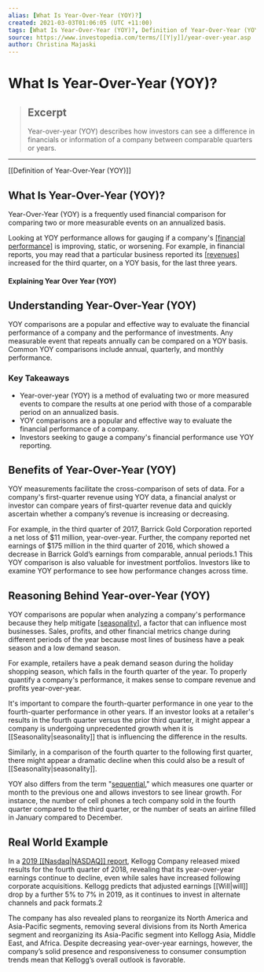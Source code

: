 ```yaml
---
alias: [What Is Year-Over-Year (YOY)?]
created: 2021-03-03T01:06:05 (UTC +11:00)
tags: [What Is Year-Over-Year (YOY)?, Definition of Year-Over-Year (YOY)]
source: https://www.investopedia.com/terms/[[Y|y]]/year-over-year.asp
author: Christina Majaski
---
```


# What Is Year-Over-Year (YOY)?

> ## Excerpt
> Year-over-year (YOY) describes how investors can see a difference in financials or information of a company between comparable quarters or years.

---

[[Definition of Year-Over-Year (YOY)]]
## What Is Year-Over-Year (YOY)?

Year-Over-Year (YOY) is a frequently used financial comparison for comparing two or more measurable events on an annualized basis.

Looking at YOY performance allows for gauging if a company's [[financial performance]](https://www.investopedia.com/terms/f/financialperformance.asp) is improving, static, or worsening. For example, in financial reports, you may read that a particular business reported its [[revenues]](https://www.investopedia.com/terms/r/revenue.asp) increased for the third quarter, on a YOY basis, for the last three years.

#### Explaining Year Over Year (YOY)

## Understanding Year-Over-Year (YOY)

YOY comparisons are a popular and effective way to evaluate the financial performance of a company and the performance of investments. Any measurable event that repeats annually can be compared on a YOY basis. Common YOY comparisons include annual, quarterly, and monthly performance.

### Key Takeaways

-   Year-over-year (YOY) is a method of evaluating two or more measured events to compare the results at one period with those of a comparable period on an annualized basis.
-   YOY comparisons are a popular and effective way to evaluate the financial performance of a company.
-   Investors seeking to gauge a company's financial performance use YOY reporting.

## Benefits of Year-Over-Year (YOY)

YOY measurements facilitate the cross-comparison of sets of data. For a company's first-quarter revenue using YOY data, a financial analyst or investor can compare years of first-quarter revenue data and quickly ascertain whether a company’s revenue is increasing or decreasing.

For example, in the third quarter of 2017, Barrick Gold Corporation reported a net loss of $11 million, year-over-year. Further, the company reported net earnings of $175 million in the third quarter of 2016, which showed a decrease in Barrick Gold’s earnings from comparable, annual periods.1 This YOY comparison is also valuable for investment portfolios. Investors like to examine YOY performance to see how performance changes across time.

## Reasoning Behind Year-over-Year (YOY)

YOY comparisons are popular when analyzing a company's performance because they help mitigate [[seasonality]](https://www.investopedia.com/terms/s/[[Seasonality|seasonality]].asp), a factor that can influence most businesses. Sales, profits, and other financial metrics change during different periods of the year because most lines of business have a peak season and a low demand season.

For example, retailers have a peak demand season during the holiday shopping season, which falls in the fourth quarter of the year. To properly quantify a company's performance, it makes sense to compare revenue and profits year-over-year.

It's important to compare the fourth-quarter performance in one year to the fourth-quarter performance in other years. If an investor looks at a retailer's results in the fourth quarter versus the prior third quarter, it might appear a company is undergoing unprecedented growth when it is [[Seasonality|seasonality]] that is influencing the difference in the results.

Similarly, in a comparison of the fourth quarter to the following first quarter, there might appear a dramatic decline when this could also be a result of [[Seasonality|seasonality]].

YOY also differs from the term "[sequential](https://www.investopedia.com/terms/s/sequential-growth.asp)," which measures one quarter or month to the previous one and allows investors to see linear growth. For instance, the number of cell phones a tech company sold in the fourth quarter compared to the third quarter, or the number of seats an airline filled in January compared to December. 

## Real World Example

In a [2019 [[Nasdaq|NASDAQ]] report](https://www.nasdaq.com/article/kellogg-k-q4-earnings-decline-year-over-year-sales-rise-cm1095510), Kellogg Company released mixed results for the fourth quarter of 2018, revealing that its year-over-year earnings continue to decline, even while sales have increased following corporate acquisitions. Kellogg predicts that adjusted earnings [[Will|will]] drop by a further 5% to 7% in 2019, as it continues to invest in alternate channels and pack formats.2

The company has also revealed plans to reorganize its North America and Asia-Pacific segments, removing several divisions from its North America segment and reorganizing its Asia-Pacific segment into Kellogg Asia, Middle East, and Africa. Despite decreasing year-over-year earnings, however, the company’s solid presence and responsiveness to consumer consumption trends mean that Kellogg’s overall outlook is favorable.
